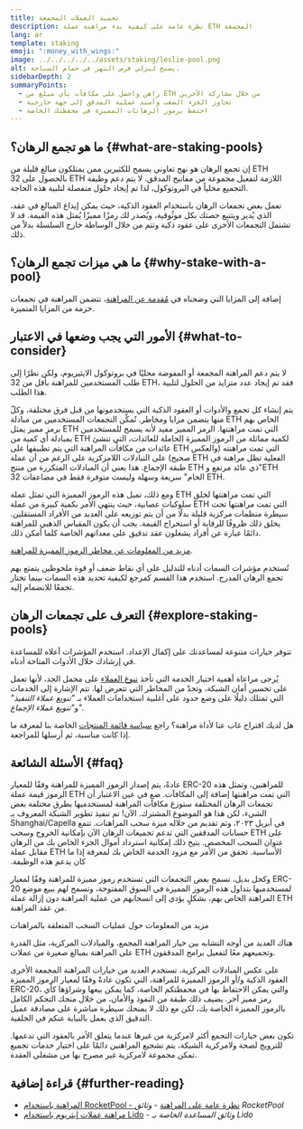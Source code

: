 ```yaml
---
title: تجميد العملات المجمعة
description: نظرة عامة على كيفية بدء مراهنة عملة ETH المجمعة
lang: ar
template: staking
emoji: ":money_with_wings:"
image: ../../../../../assets/staking/leslie-pool.png
alt: يسبح ليزلي فرس النهر في حمام السباحة.
sidebarDepth: 2
summaryPoints:
  - راهن واحصل على مكافآت بأي مبلغ من ETH من خلال مشاركة الآخرين
  - تجاوز الجزء الصعب وأسند عملية المدقق إلى جهة خارجية
  - احتفظ برموز الرهانات المميزة في محفظتك الخاصة
---
```


## ما هو تجمع الرهان؟ {#what-are-staking-pools}

إن تجمع الرهان هو نهج تعاوني يسمح للكثيرين ممن يمتلكون مبالغ قليلة من ETH بالحصول على 32 ETH اللازمة لتفعيل مجموعة من مفاتيح المدقق. لا يتم دعم وظيفة التجميع محلياً في البروتوكول، لذا تم إيجاد حلول منفصلة لتلبية هذه الحاجة.

تعمل بعض تجمعات الرهان باستخدام العقود الذكية، حيث يمكن إيداع المبالغ في عقد، الذي يُدير ويتتبع حصتك بكل موثُوقية، ويُصدر لك رمزًا مميزًا يُمثل هذه القيمة. قد لا تشتمل التجمعات الأخرى على عقود ذكية وتتم من خلال الوساطة خارج السلسلة بدلاً من ذلك.

## ما هي ميزات تجمع الرهان؟ {#why-stake-with-a-pool}

إضافة إلى المزايا التي وضحناه في [مُقدمة عن المراهنة](/staking/)، تتضمن المراهنة في تجمعات حزمة من المزايا المتميزة.

<CardGrid>
  <Card title="حاجز مشاركة منخفض" emoji="🐟" description="Not a whale? No problem. Most staking pools let you stake virtually any amount of ETH by joining forces with other stakers, unlike staking solo which requires 32 ETH." />
  <Card title="المراهنة اليوم" emoji=":stopwatch:" description="Staking with a pool is as easy as a token swap. No need to worry about hardware setup and node maintenance. Pools allow you to deposit your ETH which enables node operators to run validators. Rewards are then distributed to contributors minus a fee for node operations." />
  <Card title="مراهنة الرموز المميزة" emoji=":droplet:" description="Many staking pools provide a token that represents a claim on your staked ETH and the rewards it generates. This allows you to make use of your staked ETH, e.g. as collateral in DeFi applications." />
</CardGrid>

<StakingComparison page="pools" />

## الأمور التي يجب وضعها في اﻻعتبار {#what-to-consider}

لا يتم دعم المراهنة المجمعة أو المفوضة محليًا في بروتوكول اﻻيثيريوم، ولكن نظرًا إلى طلب المستخدمين للمراهنة بأقل من 32 ETH، فقد تم إيجاد عدد متزايد من الحلول لتلبية هذا الطلب.

يتم إنشاء كل تجمع والأدوات أو العقود الذكية التي يستخدمونها من قبل فرق مختلفة، وكلّ منها يتضمن مزايا ومخاطر. تُمكِّن التجمعات المستخدمين من مبادلة ETH الخاص بهم برمز مميز يمثل ETH التي تمت مراهنتها. الرمز المميز مفيد لأنه يسمح للمستخدمين بمبادلة أي كمية من ETH لكمية مماثلة من الرموز المميزة الحاملة للعائدات، التي تنشئ عائدات من مكافأت المراهنة التي يتم تطبيقها على ETH التي تمت مراهنته (والعكس صحيح) على التبادلات اللامركزية على الرغم من أن عملة ETH الفعلية تظل مراهنة في طبقة الإجماع. هذا يعني أن المبادلات المتكررة من منتج ETH ذي عائد مرتفع و"ETH الخام" سريعة وسهلة وليست متوفرة فقط في مضاعفات 32 ETH.

ومع ذلك، تميل هذه الرموز المميزة التي تمثل عملة ETH التي تمت مراهنتها لخلق سلوكيات عصابية، حيث ينتهي الأمر بكمية كبيرة من عملة ETH التي تمت مراهنتها تحت سيطرة منظمات مركزية قليلة بدلًا من أن يتم توزيعه على العديد من الأفراد المستقلين. يخلق ذلك ظروفًا للرقابة أو استخراج القيمة. يجب أن يكون المقياس الذهبي للمراهنة دائمًا عبارة عن أفراد يشغلون عقد تدقيق على معداتهم الخاصة كلما أمكن ذلك.

[مزيد من المعلومات عن مخاطر الرموز المميزة للمراهنة](https://notes.ethereum.org/@djrtwo/risks-of-lsd).

تُستخدم مؤشرات السمات أدناه للتدليل على أي نقاط ضعف أو قوة ملحوظين يتمتع بهم تجمع الرهان المدرج. استخدم هذا القسم كمرجع لكيفية تحديد هذه السمات بينما تختار تجمعًا للانضمام إليه.

<StakingConsiderations page="pools" />

## التعرف على تجمعات الرهان {#explore-staking-pools}

تتوفر خيارات متنوعة لمساعدتك على إكمال الإعداد. استخدم المؤشرات أعلاه للمساعدة في إرشادك خلال الأدوات المتاحة أدناه.

<ProductDisclaimer />

<StakingProductsCardGrid category="pools" />

يُرجى مراعاة أهمية اختيار الخدمة التي تأخذ [تنوع العملاء](/developers/docs/nodes-and-clients/client-diversity/) على محمل الجد، لأنها تعمل على تحسين أمان الشبكة، وتحدّ من المخاطر التي تتعرض لها. تتم الإشارة إلى الخدمات التي تمتلك دليلًا على وضع حدود على أغلبية استخدامات العملاء بـ <em style="text-transform: uppercase;">"تنويع عملاء التنفيذ"</em> و<em style="text-transform: uppercase;">"تنويع عملاء الإجماع".</em>

هل لديك اقتراح غاب عنا لأداة مراهنة؟ راجع [سياسة قائمة المنتجات](/contributing/adding-staking-products/) الخاصة بنا لمعرفة ما إذا كانت مناسبة، ثم أرسلها للمراجعة.

## الأسئلة الشائعة {#faq}

<ExpandableCard title="كيف يمكنني كسب المكافآت؟">
عادةً، يتم إصدار الرموز المميزة للمراهنة وفقًا للمعيار ERC-20 للمراهنين، وتمثل هذه الرموز قيمة عملة ETH التي تمت مراهنتها إضافة إلى المكافآت. ضع في عين الاعتبار أن تجمعات الرهان المختلفة ستوزع مكافآت المراهنة لمستخدميها بطرق مختلفة بعض الشيء، لكن هذا هو الموضوع المشترك.
</ExpandableCard>

<ExpandableCard title="متى يمكنني سحب رهاني؟">
الآن! تم تنفيذ تطوير الشبكة المعروف بـ Shanghai/Capella في أبريل ٢٠٢٣، وتم تقديم من خلاله ميزة سحب المراهنات. تتمع حسابات المدققين التي تدعم تجميعات الرهان الآن بإمكانية الخروج وسحب ETH على عنوان السحب المخصص. يتيح ذلك إمكانية استرداد أموال الجزء الخاص بك من الرهان مقابل عملة ETH الأساسية. تحقق من الأمر مع مزود الخدمة الخاص بك لمعرفة إذا ما كان يدعم هذه الوظيفة.

وكحل بديل، تسمح بعض التجمعات التي تستخدم رموز مميزة للمراهنة وفقًا لمعيار ERC-20 لمستخدميها بتداول هذه الرموز المميزة في السوق المفتوحة، وتسمح لهم ببيع موضع المراهنة الخاص بهم، بشكلٍ يؤدي إلى انسحابهم من عملية المراهنة دون إزالة عملة ETH من عقد المراهنة.

<ButtonLink to="/staking/withdrawals/">مزيد من المعلومات حول عمليات السحب المتعلقة بالمراهنات</ButtonLink>
</ExpandableCard>

<ExpandableCard title="هل هذا مختلف عن المراهنة باستخدام منصة التبادل التي أستخدمها؟">
هناك العديد من أوجه التشابه بين خيار المراهنة المجمع، والمبادلات المركزية، مثل القدرة على المراهنة بمبالغ صغيرة من عملات ETH وتجميعهم معًا لتفعيل برامج المدققون.

على عكس المبادلات المركزية، تستخدم العديد من خيارات المراهنة المجمعة الأخرى العقود الذكية و/أو الرموز المميزة للمراهنة، التي تكون عادةً وفقًا لمعيار الرموز المميزة ERC-20، والتي يمكن الاحتفاظ بها في محفظتكم الخاصة، كما يمكن بيعها وشراؤها كأي رمز مميز آخر. يضيف ذلك طبقة من النفوذ والأمان، من خلال منحك التحكم الكامل بالرموز المميزة الخاصة بك، لكن مع ذلك لا يمنحك سيطرة مباشرة على مصادقة عميل التدقيق الذي يعمل بالنيابة عنكم في الخلفية.

تكون بعض خيارات التجمع أكثر لامركزية من غيرها عندما يتعلق الأمر بالعقود التي تدعمها. للترويج لصحة ولامركزية الشبكة، يتم تشجيع المراهنين دائمًا على اختيار خدمات تجميع تمكن مجموعة لامركزية غير مصرح بها من مشغلي العقدة.
</ExpandableCard>

## قراءة إضافية {#further-reading}

- [المراهنة باستخدام RocketPool - نظرة عامة على المراهنة](https://docs.rocketpool.net/guides/staking/overview.html) - _وثائق RocketPool_
- [مراهنة عملات إيثريوم باستخدام Lido](https://help.lido.fi/en/collections/2947324-staking-ethereum-with-lido) - _وثائق المساعدة الخاصة بـ Lido_
